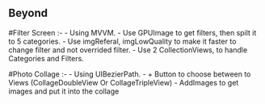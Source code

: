 ## Beyond


#Filter Screen :-
    - Using MVVM.
    - Use GPUImage to get filters, then spilt it to 5 categories. 
    - Use imgReferal, imgLowQuality to make it faster to change filter and not overrided filter. 
    - Use 2 CollectionViews, to handle Categories and Filters.
    


#Photo Collage :- 
    - Using UIBezierPath. 
    - + Button to choose between to Views (CollageDoubleView Or CollageTripleView)
    - AddImages to get images and put it into the collage 
    


    
    

